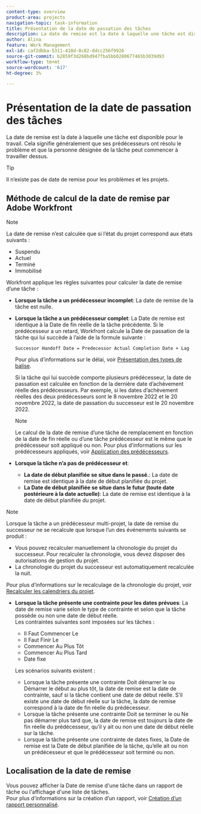 ```yaml
---
content-type: overview
product-area: projects
navigation-topic: task-information
title: Présentation de la date de passation des tâches
description: La date de remise est la date à laquelle une tâche est disponible pour le travail. Cela signifie généralement que ses prédécesseurs ont résolu le problème et que la personne désignée de la tâche peut commencer à travailler dessus.
author: Alina
feature: Work Management
exl-id: caf2dbba-5311-418d-8c82-ddcc256f9926
source-git-commit: b2859f3d268bd947fba5bb0280677465b3039d93
workflow-type: tm+mt
source-wordcount: '617'
ht-degree: 3%

---
```


# Présentation de la date de passation des tâches

La date de remise est la date à laquelle une tâche est disponible pour le travail. Cela signifie généralement que ses prédécesseurs ont résolu le problème et que la personne désignée de la tâche peut commencer à travailler dessus.

>[!TIP]
>
>Il n’existe pas de date de remise pour les problèmes et les projets.

## Méthode de calcul de la date de remise par Adobe Workfront

>[!NOTE]
>
>La date de remise n’est calculée que si l’état du projet correspond aux états suivants :
>
>* Suspendu
>* Actuel
>* Terminé
>* Immobilisé
>


Workfront applique les règles suivantes pour calculer la date de remise d’une tâche :

* **Lorsque la tâche a un prédécesseur incomplet**: La date de remise de la tâche est nulle.
* **Lorsque la tâche a un prédécesseur complet**: La Date de remise est identique à la Date de fin réelle de la tâche précédente. Si le prédécesseur a un retard, Workfront calcule la Date de passation de la tâche qui lui succède à l’aide de la formule suivante :

   `Successor Handoff Date = Predecessor Actual Completion Date + Lag`

   Pour plus d’informations sur le délai, voir [Présentation des types de balise](../use-prdcssrs/lag-types.md).

   Si la tâche qui lui succède comporte plusieurs prédécesseur, la date de passation est calculée en fonction de la dernière date d’achèvement réelle des prédécesseurs. Par exemple, si les dates d’achèvement réelles des deux prédécesseurs sont le 8 novembre 2022 et le 20 novembre 2022, la date de passation du successeur est le 20 novembre 2022.

   >[!NOTE]
   >
   >   Le calcul de la date de remise d’une tâche de remplacement en fonction de la date de fin réelle ou d’une tâche prédécesseur est le même que le prédécesseur soit appliqué ou non. Pour plus d’informations sur les prédécesseurs appliqués, voir [Application des prédécesseurs](../use-prdcssrs/enforced-predecessors.md).


* **Lorsque la tâche n’a pas de prédécesseur et**:

   * **La date de début planifiée se situe dans le passé.**: La date de remise est identique à la date de début planifiée du projet.
   * **La Date de début planifiée se situe dans le futur (toute date postérieure à la date actuelle)**: La date de remise est identique à la date de début planifiée du projet.

>[!NOTE]
>
>Lorsque la tâche a un prédécesseur multi-projet, la date de remise du successeur ne se recalcule que lorsque l’un des événements suivants se produit :
>
>* Vous pouvez recalculer manuellement la chronologie du projet du successeur. Pour recalculer la chronologie, vous devez disposer des autorisations de gestion du projet.
>* La chronologie du projet du successeur est automatiquement recalculée la nuit.
>
>Pour plus d’informations sur le recalculage de la chronologie du projet, voir [Recalculer les calendriers du projet](../../../manage-work/projects/manage-projects/recalculate-project-timeline.md).

* **Lorsque la tâche présente une contrainte pour les dates prévues**: La date de remise varie selon le type de contrainte et selon que la tâche possède ou non une date de début réelle.\
   Les contraintes suivantes sont imposées sur les tâches :

   * Il Faut Commencer Le
   * Il Faut Finir Le
   * Commencer Au Plus Tôt
   * Commencer Au Plus Tard
   * Date fixe

   Les scénarios suivants existent :

   * Lorsque la tâche présente une contrainte Doit démarrer le ou Démarrer le début au plus tôt, la date de remise est la date de contrainte, sauf si la tâche contient une date de début réelle. S’il existe une date de début réelle sur la tâche, la date de remise correspond à la date de fin réelle du prédécesseur.
   * Lorsque la tâche présente une contrainte Doit se terminer le ou Ne pas démarrer plus tard que, la date de remise est toujours la date de fin réelle du prédécesseur, qu’il y ait ou non une date de début réelle sur la tâche.
   * Lorsque la tâche présente une contrainte de dates fixes, la Date de remise est la Date de début planifiée de la tâche, qu’elle ait ou non un prédécesseur et que le prédécesseur soit terminé ou non.


## Localisation de la date de remise

Vous pouvez afficher la Date de remise d&#39;une tâche dans un rapport de tâche ou l&#39;affichage d&#39;une liste de tâches.\
Pour plus d’informations sur la création d’un rapport, voir [Création d’un rapport personnalisé](../../../reports-and-dashboards/reports/creating-and-managing-reports/create-custom-report.md).
